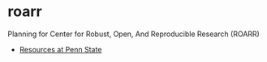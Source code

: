 # roarr

Planning for Center for Robust, Open, And Reproducible Research (ROARR)

- [Resources at Penn State](psu-resources.md)